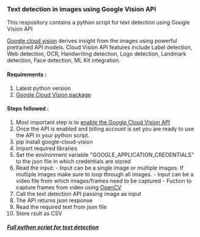 ### Text detection in images using Google Vision API

This respository contains a python script for text detection using Google Vision API

[Google cloud vision](https://cloud.google.com/vision/) derives insight from the images using powerful pretrained API models.
Cloud Vision API features include Label detection, Web detection, OCR, Handwriting detection, Logo detection, Landmark detection, Face detection, ML Kit integration.

#### Requirements :
1.  Latest python version
2.  [Google Cloud Vision package](https://pypi.org/project/google-cloud-vision/)

#### Steps followed :
1.  Most important step is to [enable the Google Cloud Vision API](https://cloud.google.com/vision/docs/before-you-begin)
2.  Once the API is enabled and billing account is set you are ready to use the API in your python script.
3.  pip install google-cloud-vision
4.  Import required libraries
5.  Set the environment variable "GOOGLE_APPLICATION_CREDENTIALS" to the json file in which credentials are stored
6.  Read the input:
        - Input can be a single image or multiple images. If multiple images make sure to loop through all images.
        - Input can be a video file from which images/frames need to be captured
               - Fuction to capture frames from video using [OpenCV](https://opencv.org/)
7.  Call the text detection API passing image as input
8.  The API returns json response
9.  Read the required text from json file
10. Store rsult as CSV

##### [Full python script for text detection](script/googlevision.py)
